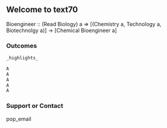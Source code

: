 ## Welcome to text70

Bioengineer :: (Read Biology) a => [(Chemistry a, Technology a, Biotechnolgy a)] -> [Chemical Bioengineer a]


### Outcomes


```markdown
_highlights_

A
A
A
A
A


```



### Support or Contact

pop_email
